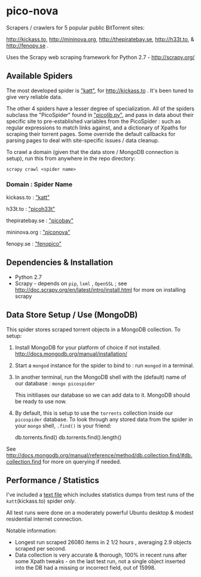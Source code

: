 pico-nova
=========

Scrapers / crawlers for 5 popular public BitTorrent sites: 

http://kickass.to, http://mininova.org, http://thepiratebay.se, http://h33t.to, & http://fenopy.se . 

Uses the Scrapy web scraping framework for Python 2.7 - http://scrapy.org/


Available Spiders
-----------------

The most developed spider is ["katt"](/piconova/spiders/picokatt.py), for http://kickass.to . It's been tuned to give very reliable data.  

The other 4 spiders have a lesser degree of specialization. All of the spiders subclass the "PicoSpider" found in ["picolib.py"](/piconova/spiders/picolib.py), and pass in data about their specific site to pre-established variables from the PicoSpider : such as regular expressions to match links against, and a dictionary of Xpaths for scraping their torrent pages.  Some override the default callbacks for parsing pages to deal with site-specific issues / data cleanup.  

To crawl a domain (given that the data store / MongoDB connection is setup), run this from anywhere in the repo directory:

    scrapy crawl <spider name>
    
### Domain   :  Spider Name ###

kickass.to : ["katt"](/piconova/spiders/picokatt.py)

h33t.to :  ["picoh33t"](/piconova/spiders/picoh33t.py)

thepiratebay.se : ["picobay"](/piconova/spiders/picobay.py)

mininova.org : ["piconova"](/piconova/spiders/piconova.py)

fenopy.se : ["fenopico"](/piconova/spiders/fenopico.py)


Dependencies & Installation
--------------------------

* Python 2.7
* Scrapy - depends on `pip`, `lxml` , `OpenSSL` ; see http://doc.scrapy.org/en/latest/intro/install.html for more on installing scrapy


Data Store Setup / Use (MongoDB)
--------------------------------

This spider stores scraped torrent objects in a MongoDB collection.  To setup:

1) Install MongoDB for your platform of choice if not installed.  http://docs.mongodb.org/manual/installation/

2) Start a `mongod` instance for the spider to bind to : run `mongod` in a terminal.

3) In another terminal, run the MongoDB shell with the (default) name of our database : `mongo picospider`

   This initiliases our database so we can add data to it.  MongoDB should be ready to use now.  
   
4) By default, this is setup to use the `torrents` collection inside our `picospider` database. To look through any stored data from the spider in your `mongo` shell, `.find()` is your friend: 

    db.torrents.find()
    db.torrents.find().length() 
    
See http://docs.mongodb.org/manual/reference/method/db.collection.find/#db.collection.find for more on querying if needed.

Performance / Statistics 
------------------------

I've included a [text file](/past_run_stats.txt) which includes statistics dumps from test runs of the `katt`(kickass.to) spider _only_.

All test runs were done on a moderately powerful Ubuntu desktop & modest residential internet connection.

Notable information:
* Longest run scraped 26080 items in 2 1/2 hours , averaging 2.9 objects scraped per second.
* Data collection is very accurate & thorough, 100% in recent runs after some Xpath tweaks - on the last test run, not a single object inserted into the DB had a missing or incorrect field, out of 15998.


 







    
